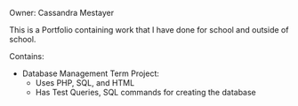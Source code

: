 Owner: Cassandra Mestayer

This is a Portfolio containing work that I have done for school and outside of school.


Contains: 
- Database Management Term Project:
	+ Uses PHP, SQL, and HTML
	+ Has Test Queries, SQL commands for creating the database
	
	